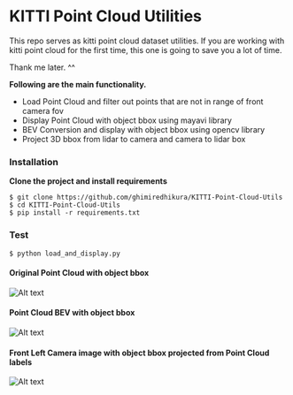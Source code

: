 # KITTI Point Cloud Utilities

This repo serves as kitti point cloud dataset utilities. If you are working with kitti point cloud for the first time, this one is going to save you a lot of time. 

Thank me later. ^^ 

**Following are the main functionality.**

- Load Point Cloud and filter out points that are not in range of front camera fov  
- Display Point Cloud with object bbox using mayavi library  
- BEV Conversion and display with object bbox using opencv library  
- Project 3D bbox from lidar to camera and camera to lidar box  

### Installation

**Clone the project and install requirements** 

```rubby
$ git clone https://github.com/ghimiredhikura/KITTI-Point-Cloud-Utils
$ cd KITTI-Point-Cloud-Utils
$ pip install -r requirements.txt
```

### Test

```rubby
$ python load_and_display.py
```

#### Original Point Cloud with object bbox

![Alt text](data/assets/point_cloud.png)

#### Point Cloud BEV with object bbox

![Alt text](data/assets/bird_eye_view.png)

#### Front Left Camera image with object bbox projected from Point Cloud labels

![Alt text](data/assets/front_cam_image.png)
